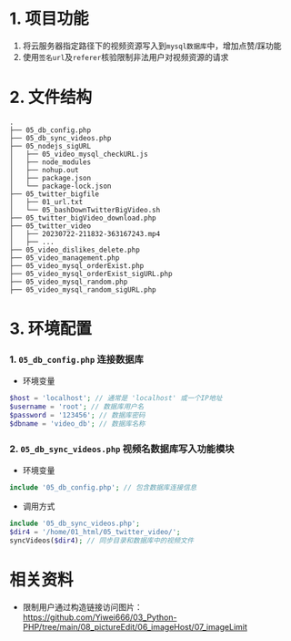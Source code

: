 # 1. 项目功能

1. 将云服务器指定路径下的视频资源写入到`mysql数据库`中，增加点赞/踩功能
2. 使用`签名url`及`referer`核验限制非法用户对视频资源的请求

# 2. 文件结构

```
.
├── 05_db_config.php
├── 05_db_sync_videos.php
├── 05_nodejs_sigURL
│   ├── 05_video_mysql_checkURL.js
│   ├── node_modules
│   ├── nohup.out
│   ├── package.json
│   └── package-lock.json
├── 05_twitter_bigfile
│   ├── 01_url.txt
│   └── 05_bashDownTwitterBigVideo.sh
├── 05_twitter_bigVideo_download.php
├── 05_twitter_video
│   ├── 20230722-211832-363167243.mp4
│   ├── ...
├── 05_video_dislikes_delete.php
├── 05_video_management.php
├── 05_video_mysql_orderExist.php
├── 05_video_mysql_orderExist_sigURL.php
├── 05_video_mysql_random.php
├── 05_video_mysql_random_sigURL.php
```

# 3. 环境配置

### 1. `05_db_config.php` 连接数据库

- 环境变量

```php
$host = 'localhost'; // 通常是 'localhost' 或一个IP地址
$username = 'root'; // 数据库用户名
$password = '123456'; // 数据库密码
$dbname = 'video_db'; // 数据库名称
```

### 2. `05_db_sync_videos.php` 视频名数据库写入功能模块

- 环境变量

```php
include '05_db_config.php'; // 包含数据库连接信息
```

- 调用方式

```php
include '05_db_sync_videos.php';
$dir4 = '/home/01_html/05_twitter_video/';
syncVideos($dir4); // 同步目录和数据库中的视频文件
```






# 相关资料

- 限制用户通过构造链接访问图片：https://github.com/Yiwei666/03_Python-PHP/tree/main/08_pictureEdit/06_imageHost/07_imageLimit
